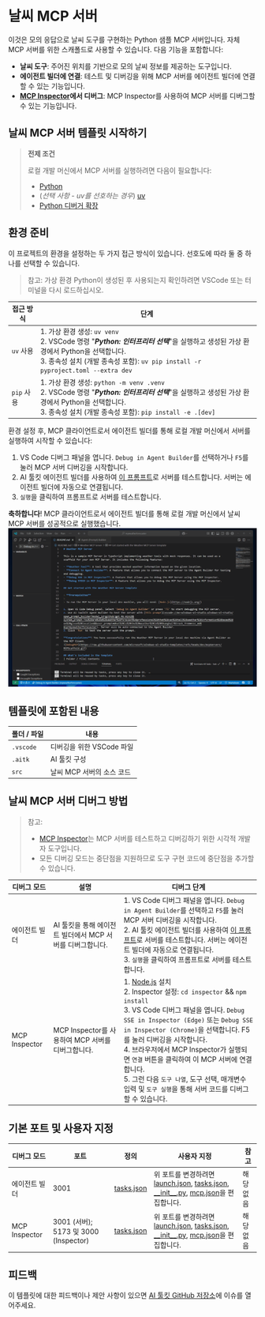 # 날씨 MCP 서버

이것은 모의 응답으로 날씨 도구를 구현하는 Python 샘플 MCP 서버입니다. 자체 MCP 서버를 위한 스캐폴드로 사용할 수 있습니다. 다음 기능을 포함합니다:

- **날씨 도구**: 주어진 위치를 기반으로 모의 날씨 정보를 제공하는 도구입니다.
- **에이전트 빌더에 연결**: 테스트 및 디버깅을 위해 MCP 서버를 에이전트 빌더에 연결할 수 있는 기능입니다.
- **[MCP Inspector](https://github.com/modelcontextprotocol/inspector)에서 디버그**: MCP Inspector를 사용하여 MCP 서버를 디버그할 수 있는 기능입니다.

## 날씨 MCP 서버 템플릿 시작하기

> **전제 조건**
>
> 로컬 개발 머신에서 MCP 서버를 실행하려면 다음이 필요합니다:
>
> - [Python](https://www.python.org/)
> - (*선택 사항 - uv를 선호하는 경우*) [uv](https://github.com/astral-sh/uv)
> - [Python 디버거 확장](https://marketplace.visualstudio.com/items?itemName=ms-python.debugpy)

## 환경 준비

이 프로젝트의 환경을 설정하는 두 가지 접근 방식이 있습니다. 선호도에 따라 둘 중 하나를 선택할 수 있습니다.

> 참고: 가상 환경 Python이 생성된 후 사용되는지 확인하려면 VSCode 또는 터미널을 다시 로드하십시오.

| 접근 방식 | 단계 |
| -------- | ----- |
| `uv` 사용 | 1. 가상 환경 생성: `uv venv` <br>2. VSCode 명령 "***Python: 인터프리터 선택***"을 실행하고 생성된 가상 환경에서 Python을 선택합니다. <br>3. 종속성 설치 (개발 종속성 포함): `uv pip install -r pyproject.toml --extra dev` |
| `pip` 사용 | 1. 가상 환경 생성: `python -m venv .venv` <br>2. VSCode 명령 "***Python: 인터프리터 선택***"을 실행하고 생성된 가상 환경에서 Python을 선택합니다.<br>3. 종속성 설치 (개발 종속성 포함): `pip install -e .[dev]` | 

환경 설정 후, MCP 클라이언트로서 에이전트 빌더를 통해 로컬 개발 머신에서 서버를 실행하여 시작할 수 있습니다:
1. VS Code 디버그 패널을 엽니다. `Debug in Agent Builder`를 선택하거나 `F5`를 눌러 MCP 서버 디버깅을 시작합니다.
2. AI 툴킷 에이전트 빌더를 사용하여 [이 프롬프트](vscode://ms-windows-ai-studio.windows-ai-studio/open_prompt_builder?model_id=github/gpt-4o-mini&system_prompt=You%20are%20a%20weather%20forecast%20professional%20that%20can%20tell%20weather%20information%20based%20on%20given%20location&user_prompt=What%20is%20the%20weather%20in%20Shanghai?&track_from=vsc_md&mcp=weather_mcp)로 서버를 테스트합니다. 서버는 에이전트 빌더에 자동으로 연결됩니다.
3. `실행`을 클릭하여 프롬프트로 서버를 테스트합니다.

**축하합니다**! MCP 클라이언트로서 에이전트 빌더를 통해 로컬 개발 머신에서 날씨 MCP 서버를 성공적으로 실행했습니다.
![DebugMCP](https://raw.githubusercontent.com/microsoft/windows-ai-studio-templates/refs/heads/dev/mcpServers/mcp_debug.gif)

## 템플릿에 포함된 내용

| 폴더 / 파일| 내용 |
| ------------ | -------------------------------------------- |
| `.vscode`    | 디버깅을 위한 VSCode 파일 |
| `.aitk`      | AI 툴킷 구성 |
| `src`        | 날씨 MCP 서버의 소스 코드 |

## 날씨 MCP 서버 디버그 방법

> 참고:
> - [MCP Inspector](https://github.com/modelcontextprotocol/inspector)는 MCP 서버를 테스트하고 디버깅하기 위한 시각적 개발자 도구입니다.
> - 모든 디버깅 모드는 중단점을 지원하므로 도구 구현 코드에 중단점을 추가할 수 있습니다.

| 디버그 모드 | 설명 | 디버그 단계 |
| ---------- | ----------- | --------------- |
| 에이전트 빌더 | AI 툴킷을 통해 에이전트 빌더에서 MCP 서버를 디버그합니다. | 1. VS Code 디버그 패널을 엽니다. `Debug in Agent Builder`를 선택하고 `F5`를 눌러 MCP 서버 디버깅을 시작합니다.<br>2. AI 툴킷 에이전트 빌더를 사용하여 [이 프롬프트](vscode://ms-windows-ai-studio.windows-ai-studio/open_prompt_builder?model_id=github/gpt-4o-mini&system_prompt=You%20are%20a%20weather%20forecast%20professional%20that%20can%20tell%20weather%20information%20based%20on%20given%20location&user_prompt=What%20is%20the%20weather%20in%20Shanghai?&track_from=vsc_md&mcp=weather_mcp)로 서버를 테스트합니다. 서버는 에이전트 빌더에 자동으로 연결됩니다.<br>3. `실행`을 클릭하여 프롬프트로 서버를 테스트합니다. |
| MCP Inspector | MCP Inspector를 사용하여 MCP 서버를 디버그합니다. | 1. [Node.js](https://nodejs.org/) 설치<br> 2. Inspector 설정: `cd inspector` && `npm install` <br> 3. VS Code 디버그 패널을 엽니다. `Debug SSE in Inspector (Edge)` 또는 `Debug SSE in Inspector (Chrome)`을 선택합니다. F5를 눌러 디버깅을 시작합니다.<br> 4. 브라우저에서 MCP Inspector가 실행되면 `연결` 버튼을 클릭하여 이 MCP 서버에 연결합니다.<br> 5. 그런 다음 `도구 나열`, 도구 선택, 매개변수 입력 및 `도구 실행`을 통해 서버 코드를 디버그할 수 있습니다.<br> |

## 기본 포트 및 사용자 지정

| 디버그 모드 | 포트 | 정의 | 사용자 지정 | 참고 |
| ---------- | ----- | ------------ | -------------- |-------------- |
| 에이전트 빌더 | 3001 | [tasks.json](.vscode/tasks.json) | 위 포트를 변경하려면 [launch.json](.vscode/launch.json), [tasks.json](.vscode/tasks.json), [\_\_init\_\_.py](src/__init__.py), [mcp.json](.aitk/mcp.json)을 편집합니다. | 해당 없음 |
| MCP Inspector | 3001 (서버); 5173 및 3000 (Inspector) | [tasks.json](.vscode/tasks.json) | 위 포트를 변경하려면 [launch.json](.vscode/launch.json), [tasks.json](.vscode/tasks.json), [\_\_init\_\_.py](src/__init__.py), [mcp.json](.aitk/mcp.json)을 편집합니다. | 해당 없음 |

## 피드백

이 템플릿에 대한 피드백이나 제안 사항이 있으면 [AI 툴킷 GitHub 저장소](https://github.com/microsoft/vscode-ai-toolkit/issues)에 이슈를 열어주세요.
